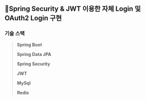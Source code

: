 ## 🔑Spring Security & JWT 이용한 자체 Login 및 OAuth2 Login 구현
### 기술 스택
> **Spring Boot**
>
> **Spring Data JPA**
>
> **Spring Security**
>
> **JWT**
>
> **MySql**
>
> **Redis**
